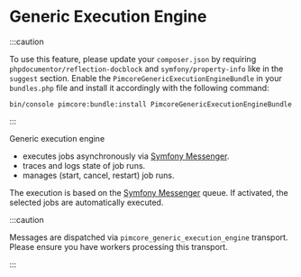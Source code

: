 # Generic Execution Engine
:::caution

To use this feature, please update your `composer.json` by requiring `phpdocumentor/reflection-docblock` and `symfony/property-info` like in the `suggest` section. Enable the `PimcoreGenericExecutionEngineBundle` in your `bundles.php` file and install it accordingly with the following command:


`bin/console pimcore:bundle:install PimcoreGenericExecutionEngineBundle`

:::

Generic execution engine
- executes jobs asynchronously via [Symfony Messenger](https://symfony.com/doc/current/messenger.html).
- traces and logs state of job runs.
- manages (start, cancel, restart) job runs.

The execution is based on the [Symfony Messenger](https://symfony.com/doc/current/messenger.html#consuming-messages-running-the-worker) queue.
If activated, the selected jobs are automatically executed.

:::caution

Messages are dispatched via `pimcore_generic_execution_engine` transport. Please ensure you have workers processing this transport.

:::